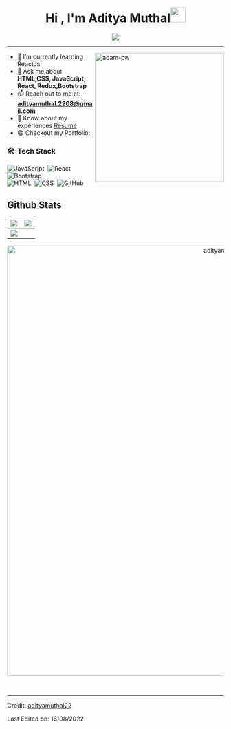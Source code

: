 


<h1 align="center">Hi , I'm Aditya Muthal<img src="https://media.giphy.com/media/hvRJCLFzcasrR4ia7z/giphy.gif" width="35"></h1>
<p align="center">
  <a href="https://github.com/jaypavasiya"><img src="https://readme-typing-svg.herokuapp.com?lines=I+am+a+Full+Stack+Web+Developer;HTML%20|CSS%20|%20JavaScript%20|%20React%20Enthusiast;Always%20learning%20new%20things&center=true&width=500&height=50"></a>
</p>
<hr/>

<p><img align="right" src="https://github.com/Adam-pw/Adam-pw/blob/main/animation_500_kxa883sd.gif" alt="adam-pw" height="300px" /></p>

<!--
- 🔭 I’m currently working on ...
- 🌱 I’m currently learning ...
- 👯 I’m looking to collaborate on ...
- 🤔 I’m looking for help with ...
- 💬 Ask me about ...
- 📫 How to reach me: ...
- 😄 Pronouns: ...
- ⚡ Fun fact: ...
*/
-->

- 🌱 I’m currently learning ReactJs
- 💬 Ask me about **HTML,CSS, JavaScript, React, Redux,Bootstrap**
- 📫 Reach out to me at: **adityamuthal.2208@gmail.com**
- 📄 Know about my experiences [Resume](https://drive.google.com/file/d/1VZIABL8T1_AWasnJe7T2ooiHhVVXnBES/view?usp=sharing)
- 😄 Checkout my Portfolio:

### 🛠 &nbsp;Tech Stack


![JavaScript](https://img.shields.io/badge/-JavaScript-05122A?style=flat&logo=javascript)&nbsp;
![React](https://img.shields.io/badge/-React-05122A?style=flat&logo=react)&nbsp;
![Bootstrap](https://img.shields.io/badge/-Bootstrap-05122A?style=flat&logo=bootstrap&logoColor=563D7C)\
![HTML](https://img.shields.io/badge/-HTML-05122A?style=flat&logo=HTML5)&nbsp;
![CSS](https://img.shields.io/badge/-CSS-05122A?style=flat&logo=CSS3&logoColor=1572B6)&nbsp;
![GitHub](https://img.shields.io/badge/-GitHub-05122A?style=flat&logo=github)&nbsp;



## Github Stats

<img src="https://github-readme-stats.vercel.app/api?username=adityamuthal22&&show_icons=true&count_private=true&theme=github_dark">|<img src="https://github-readme-streak-stats.herokuapp.com/?user=adityamuthal22&theme=blueberry_duo"/>
|---|---|
<img src="https://github-readme-stats.vercel.app/api/top-langs/?username=adityamuthal22&layout=compact&theme=github_dark"/>|

<p align="center"> <a href="https://github.com/ryo-ma/github-profile-trophy"><img width="1000px" src="https://github-profile-trophy.vercel.app/?username=adityamuthal22" alt="adityamuthal22" /></a> </p>
<br>

<hr/>

Credit: [adityamuthal22](https://github.com/adityamuthal22)

Last Edited on: 16/08/2022

